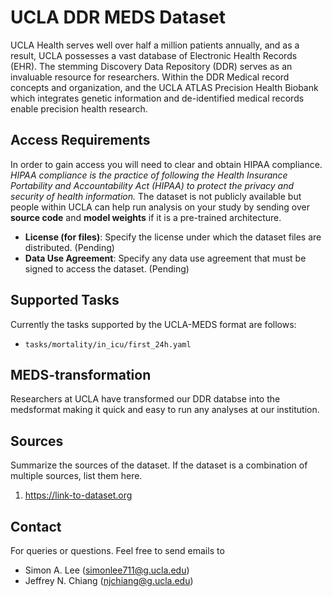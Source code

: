 # UCLA DDR MEDS Dataset

UCLA Health serves well over half a million patients annually, and as a result, UCLA possesses a vast database of Electronic Health Records (EHR). The stemming Discovery Data Repository (DDR) serves as an invaluable resource for researchers. Within the DDR Medical record concepts and organization, and the UCLA ATLAS Precision Health Biobank which integrates genetic information and de-identified medical records enable precision health research. 

## Access Requirements

In order to gain access you will need to clear and obtain HIPAA compliance. *HIPAA compliance is the practice of following the Health Insurance Portability and Accountability Act (HIPAA) to protect the privacy and security of health information.* The dataset is not publicly available but people within UCLA can help run analysis on your study by sending over **source code** and **model weights** if it is a pre-trained architecture.

- **License (for files)**: Specify the license under which the dataset files are distributed. (Pending)
- **Data Use Agreement**: Specify any data use agreement that must be signed to access the dataset. (Pending)

## Supported Tasks

Currently the tasks supported by the UCLA-MEDS format are follows: 

- `tasks/mortality/in_icu/first_24h.yaml`

## MEDS-transformation

Researchers at UCLA have transformed our DDR databse into the medsformat making it quick and easy to run any analyses at our institution. 

## Sources

Summarize the sources of the dataset. If the dataset is a combination of multiple sources, list them here.

1. https://link-to-dataset.org

## Contact

For queries or questions. Feel free to send emails to 

- Simon A. Lee (simonlee711@g.ucla.edu)
- Jeffrey N. Chiang (njchiang@g.ucla.edu)
